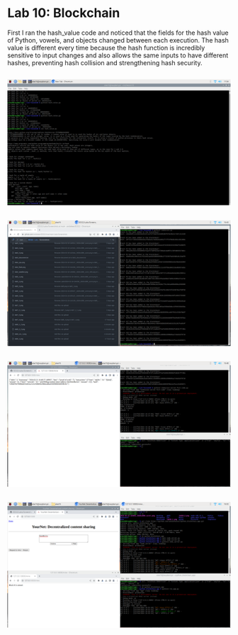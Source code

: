 # Lab 10: Blockchain

First I ran the hash_value code and noticed that the fields for the hash value of Python, vowels, and objects changed between each execution. The hash value is different every time because the hash function is incredibly sensitive to input changes and also allows the same inputs to have different hashes, preventing hash collision and strengthening hash security.

![](Screenshots/lab10_1_1.png)
---
![](Screenshots/lab10_2.png)
---
![](Screenshots/lab10_3.png)
---
![](Screenshots/lab10_4.png)
---
